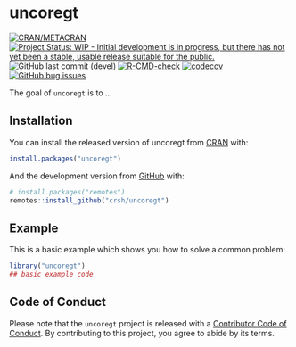 
<!-- README.md is generated from README.Rmd. Please edit that file -->

# uncoregt

<!-- badges: start -->

[![CRAN/METACRAN](https://img.shields.io/cran/v/uncoregt?label=CRAN&logo=r)](https://cran.r-project.org/web/packages/uncoregt/index.html)
[![Project Status: WIP - Initial development is in progress, but there
has not yet been a stable, usable release suitable for the
public.](http://www.repostatus.org/badges/latest/wip.svg)](http://www.repostatus.org/#wip)
![GitHub last commit
(devel)](https://img.shields.io/github/last-commit/crsh/uncoregt/main?label=Last%20commit&logo=github&logoColor=%23FFF)
[![R-CMD-check](https://github.com/crsh/uncoregt/workflows/R-CMD-check/badge.svg)](https://github.com/crsh/uncoregt/actions)
[![codecov](https://codecov.io/gh/crsh/uncoregt/branch/master/graph/badge.svg)](https://codecov.io/gh/crsh/uncoregt)
[![GitHub bug
issues](https://img.shields.io/github/issues/crsh/uncoregt/bug?label=Bugs&logo=github&logoColor=%23FFF)](https://github.com/crsh/uncoregt/issues?q=is%3Aopen+is%3Aissue+label%3Abug)
<!-- badges: end -->

The goal of `uncoregt` is to …

## Installation

You can install the released version of uncoregt from
[CRAN](https://CRAN.R-project.org) with:

``` r
install.packages("uncoregt")
```

And the development version from [GitHub](https://github.com/) with:

``` r
# install.packages("remotes")
remotes::install_github("crsh/uncoregt")
```

## Example

This is a basic example which shows you how to solve a common problem:

``` r
library("uncoregt")
## basic example code
```

## Code of Conduct

Please note that the `uncoregt` project is released with a [Contributor
Code of
Conduct](https://contributor-covenant.org/version/2/0/CODE_OF_CONDUCT.html).
By contributing to this project, you agree to abide by its terms.
